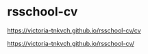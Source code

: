 # rsschool-cv

https://victoria-tnkvch.github.io/rsschool-cv/cv

https://victoria-tnkvch.github.io/rsschool-cv/
